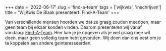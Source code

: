 +++
date = '2022-06-17'
slug = 'find-a-team'
tags = ['wijkwis', 'inschrijven']
title = 'WijKwis De Blaak presenteert: Find-A-Team'
+++

Van verschillende mensen hoorden we dat ze graag zouden meedoen, maar geen team bij elkaar konden vinden.
Daarom presenteren wij vanaf vandaag: [Find-A-Team](/find-a-team).
Hier kan je je opgeven als je wel graag mee wil doen, maar geen volledig team hebt gevonden.
Wij doen dan ons best om je te koppelen aan andere geinteresseerden.


